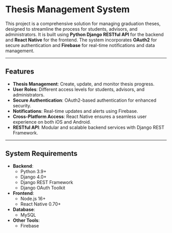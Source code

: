 # Thesis Management System

This project is a comprehensive solution for managing graduation theses, designed to streamline the process for students, advisors, and administrators. It is built using **Python Django RESTful API** for the backend and **React Native** for the frontend. The system incorporates **OAuth2** for secure authentication and **Firebase** for real-time notifications and data management.

---

## **Features**

- **Thesis Management**: Create, update, and monitor thesis progress.
- **User Roles**: Different access levels for students, advisors, and administrators.
- **Secure Authentication**: OAuth2-based authentication for enhanced security.
- **Notifications**: Real-time updates and alerts using Firebase.
- **Cross-Platform Access**: React Native ensures a seamless user experience on both iOS and Android.
- **RESTful API**: Modular and scalable backend services with Django REST Framework.

---

## **System Requirements**

- **Backend**:
  - Python 3.9+
  - Django 4.0+
  - Django REST Framework
  - Django OAuth Toolkit
- **Frontend**:
  - Node.js 16+
  - React Native 0.70+
- **Database**:
  - MySQL
- **Other Tools**:
  - Firebase
